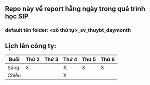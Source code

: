 ## Repo này về report hằng ngày trong quá trình học SIP 
### default tên folder: <số thứ tự>_sv_thuybt_daymonth

## Lịch lên công ty: 
| Buổi | Thứ 2 | Thứ 3 | Thứ 4 | Thứ 5 | Thứ 6 | 
|------|-------|-------|-------|-------|-------|
| Sáng | X | | X | X | X |
| Chiều | | | X | | 


